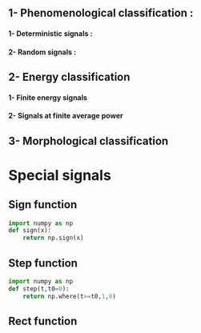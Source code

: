 ## 1- Phenomenological classification :
#### 1- Deterministic signals :
#### 2- Random signals :
## 2- Energy classification
#### 1- Finite energy signals 
#### 2- Signals at finite average power
## 3- Morphological classification
# Special signals
## Sign function    
```python
import numpy as np
def sign(x):
    return np.sign(x)
```
## Step function
```python
import numpy as np
def step(t,t0=0):
    return np.where(t>=t0,1,0)
```
## Rect function 
